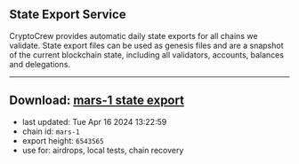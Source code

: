 ## State Export Service
CryptoCrew provides automatic daily state exports for all chains we validate. State export files can be used as genesis files and are a snapshot of the current blockchain state, including all validators, accounts, balances and delegations.

---
**Download: [mars-1 state export](https://dl-eu2.ccvalidators.com/SERVICE/mars/mars-1_export_6543565.json)**
---

- last updated: Tue Apr 16 2024 13:22:59
- chain id: `mars-1`
- export height: `6543565`
- use for: airdrops, local tests, chain recovery
